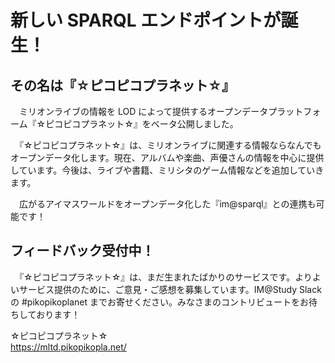 # 新しい SPARQL エンドポイントが誕生！

## その名は『☆ピコピコプラネット☆』
　ミリオンライブの情報を LOD によって提供するオープンデータプラットフォーム『☆ピコピコプラネット☆』をベータ公開しました。

　『☆ピコピコプラネット☆』は、ミリオンライブに関連する情報ならなんでもオープンデータ化します。現在、アルバムや楽曲、声優さんの情報を中心に提供しています。今後は、ライブや書籍、ミリシタのゲーム情報などを追加していきます。

　広がるアイマスワールドをオープンデータ化した『im@sparql』との連携も可能です！

## フィードバック受付中！
　『☆ピコピコプラネット☆』は、まだ生まれたばかりのサービスです。よりよいサービス提供のために、ご意見・ご感想を募集しています。IM@Study Slack の #pikopikoplanet までお寄せください。みなさまのコントリビュートをお待ちしております！

☆ピコピコプラネット☆  
https://mltd.pikopikopla.net/
